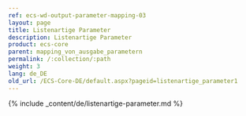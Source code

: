 ```yaml
---
ref: ecs-wd-output-parameter-mapping-03
layout: page
title: Listenartige Parameter
description: Listenartige Parameter
product: ecs-core
parent: mapping_von_ausgabe_parametern
permalink: /:collection/:path
weight: 3
lang: de_DE
old_url: /ECS-Core-DE/default.aspx?pageid=listenartige_parameter1
---
```


{% include _content/de/listenartige-parameter.md %} 
